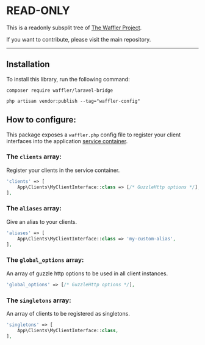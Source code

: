 # READ-ONLY
This is a readonly subsplit tree of [The Waffler Project](https://github.com/waffler-io/waffler).

If you want to contribute, please visit the main repository.

---

## Installation
To install this library, run the following command:

```shell
composer require waffler/laravel-bridge

php artisan vendor:publish --tag="waffler-config"
```

## How to configure:
This package exposes a `waffler.php` config file to register your
client interfaces into the application [service container](https://laravel.com/docs/8.x/container).

### The `clients` array:
Register your clients in the service container.
```php
'clients' => [
    App\Clients\MyClientInterface::class => [/* GuzzleHttp options */],
],
```

### The `aliases` array:
Give an alias to your clients.
```php
'aliases' => [
    App\Clients\MyClientInterface::class => 'my-custom-alias',
],
```

### The `global_options` array:
An array of guzzle http options to be used in all client instances.
```php
'global_options' => [/* GuzzleHttp options */],
```

### The `singletons` array:
An array of clients to be registered as singletons.
```php
'singletons' => [
    App\Clients\MyClientInterface::class,
],
```
